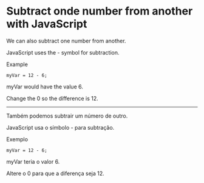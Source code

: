# Subtract onde number from another with JavaScript

We can also subtract one number from another.

JavaScript uses the - symbol for subtraction.

Example

`myVar = 12 - 6;`

myVar would have the value 6.

Change the 0 so the difference is 12.

---

Também podemos subtrair um número de outro.

JavaScript usa o símbolo - para subtração.

Exemplo

`myVar = 12 - 6;`

myVar teria o valor 6.

Altere o 0 para que a diferença seja 12.